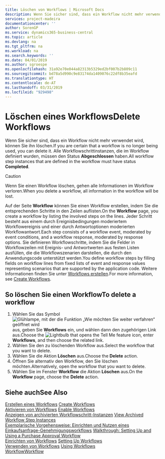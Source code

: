 ```yaml
---
title: Löschen von Workflows | Microsoft Docs
description: Wenn Sie sicher sind, dass ein Workflow nicht mehr verwendet wird, können Sie ihn löschen. Alle Workflowschrittinstanzen, die im Workflow definiert wurden, müssen den Status **Abgeschlossen** haben.
services: project-madeira
documentationcenter: ''
author: SorenGP
ms.service: dynamics365-business-central
ms.topic: article
ms.devlang: na
ms.tgt_pltfrm: na
ms.workload: na
ms.search.keywords: ''
ms.date: 04/01/2019
ms.author: sgroespe
ms.openlocfilehash: 31a92e70e044a82313b5329ed2bf007b2b809c11
ms.sourcegitcommit: bd78a5d990c9e83174da1409076c22df8b35eafd
ms.translationtype: HT
ms.contentlocale: de-AT
ms.lasthandoff: 03/31/2019
ms.locfileid: "929498"
---
```

# <a name="delete-workflows"></a><span data-ttu-id="a0aa2-104">Löschen eines Workflows</span><span class="sxs-lookup"><span data-stu-id="a0aa2-104">Delete Workflows</span></span>
<span data-ttu-id="a0aa2-105">Wenn Sie sicher sind, dass ein Workflow nicht mehr verwendet wird, können Sie ihn löschen.</span><span class="sxs-lookup"><span data-stu-id="a0aa2-105">If you are certain that a workflow is no longer being used, you can delete it.</span></span> <span data-ttu-id="a0aa2-106">Alle Workflowschrittinstanzen, die im Workflow definiert wurden, müssen den Status **Abgeschlossen** haben.</span><span class="sxs-lookup"><span data-stu-id="a0aa2-106">All workflow step instances that are defined in the workflow must have status **Completed**.</span></span>  

> [!CAUTION]  
>  <span data-ttu-id="a0aa2-107">Wenn Sie einen Workflow löschen, gehen alle Informationen im Workflow verloren.</span><span class="sxs-lookup"><span data-stu-id="a0aa2-107">When you delete a workflow, all information in the workflow will be lost.</span></span>  

 <span data-ttu-id="a0aa2-108">Auf der Seite **Workflow** können Sie einen Workflow erstellen, indem Sie die entsprechenden Schritte in den Zeilen auflisten.</span><span class="sxs-lookup"><span data-stu-id="a0aa2-108">On the **Workflow** page, you create a workflow by listing the involved steps on the lines.</span></span> <span data-ttu-id="a0aa2-109">Jeder Schritt besteht aus einem durch Ereignisbedingungen moderiertem Workflowereignis und einer durch Antwortoptionen moderierten Workflowantwort.</span><span class="sxs-lookup"><span data-stu-id="a0aa2-109">Each step consists of a workflow event, moderated by event conditions, and a workflow response, moderated by response options.</span></span> <span data-ttu-id="a0aa2-110">Sie definieren Workflowschritte, indem Sie die Felder in Workflowzeilen mit Ereignis- und Antwortwerten aus festen Listen ausfüllen, die die Workflowszenarien darstellen, die durch den Anwendungscode unterstützt werden.</span><span class="sxs-lookup"><span data-stu-id="a0aa2-110">You define workflow steps by filling fields on workflow lines from fixed lists of event and response values representing scenarios that are supported by the application code.</span></span> <span data-ttu-id="a0aa2-111">Weitere Informationen finden Sie unter [Workflows erstellen](across-how-to-create-workflows.md).</span><span class="sxs-lookup"><span data-stu-id="a0aa2-111">For more information, see [Create Workflows](across-how-to-create-workflows.md).</span></span>  

## <a name="to-delete-a-workflow"></a><span data-ttu-id="a0aa2-112">So löschen Sie einen Workflow</span><span class="sxs-lookup"><span data-stu-id="a0aa2-112">To delete a workflow</span></span>  
1.  <span data-ttu-id="a0aa2-113">Wählen Sie das Symbol ![Glühlampe, mit der die Funktion „Wie möchten Sie weiter verfahren“ geöffnet wird](media/ui-search/search_small.png "Wie möchten Sie weiter verfahren?") aus, geben Sie **Workflows** ein, und wählen dann den zugehörigen Link aus.</span><span class="sxs-lookup"><span data-stu-id="a0aa2-113">Choose the ![Lightbulb that opens the Tell Me feature](media/ui-search/search_small.png "Tell me what you want to do") icon, enter **Workflows**, and then choose the related link.</span></span>  
2.  <span data-ttu-id="a0aa2-114">Wählen Sie den zu löschenden Workflow aus.</span><span class="sxs-lookup"><span data-stu-id="a0aa2-114">Select the workflow that you want to delete.</span></span>  
3.  <span data-ttu-id="a0aa2-115">Wählen Sie die Aktion **Löschen** aus.</span><span class="sxs-lookup"><span data-stu-id="a0aa2-115">Choose the **Delete** action.</span></span>  
4.  <span data-ttu-id="a0aa2-116">Öffnen Sie alternativ den Workflow, den Sie löschen möchten.</span><span class="sxs-lookup"><span data-stu-id="a0aa2-116">Alternatively, open the workflow that you want to delete.</span></span>  
5.  <span data-ttu-id="a0aa2-117">Wählen Sie im Fenster **Workflow** die Aktion **Löschen** aus.</span><span class="sxs-lookup"><span data-stu-id="a0aa2-117">On the **Workflow** page, choose the **Delete** action.</span></span>  

## <a name="see-also"></a><span data-ttu-id="a0aa2-118">Siehe auch</span><span class="sxs-lookup"><span data-stu-id="a0aa2-118">See Also</span></span>  
 <span data-ttu-id="a0aa2-119">[Erstellen eines Workflows](across-how-to-create-workflows.md) </span><span class="sxs-lookup"><span data-stu-id="a0aa2-119">[Create Workflows](across-how-to-create-workflows.md) </span></span>  
 <span data-ttu-id="a0aa2-120">[Aktivieren von Workflows](across-how-to-enable-workflows.md) </span><span class="sxs-lookup"><span data-stu-id="a0aa2-120">[Enable Workflows](across-how-to-enable-workflows.md) </span></span>  
 <span data-ttu-id="a0aa2-121">[Anzeigen von archivierten Workflowschritt-Instanzen](across-how-to-view-archived-workflow-step-instances.md) </span><span class="sxs-lookup"><span data-stu-id="a0aa2-121">[View Archived Workflow Step Instances](across-how-to-view-archived-workflow-step-instances.md) </span></span>  
 <span data-ttu-id="a0aa2-122">[Exemplarische Vorgehensweise: Einrichten und Nutzen eines Einkaufsanfrage-Genehmigungsworkflows](walkthrough-setting-up-and-using-a-purchase-approval-workflow.md) </span><span class="sxs-lookup"><span data-stu-id="a0aa2-122">[Walkthrough: Setting Up and Using a Purchase Approval Workflow](walkthrough-setting-up-and-using-a-purchase-approval-workflow.md) </span></span>  
 <span data-ttu-id="a0aa2-123">[Einrichten von Workflows](across-set-up-workflows.md) </span><span class="sxs-lookup"><span data-stu-id="a0aa2-123">[Setting Up Workflows](across-set-up-workflows.md) </span></span>  
 <span data-ttu-id="a0aa2-124">[Verwenden von Workflows](across-use-workflows.md) </span><span class="sxs-lookup"><span data-stu-id="a0aa2-124">[Using Workflows](across-use-workflows.md) </span></span>  
 [<span data-ttu-id="a0aa2-125">Workflow</span><span class="sxs-lookup"><span data-stu-id="a0aa2-125">Workflow</span></span>](across-workflow.md)   
